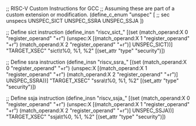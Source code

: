 ;; RISC-V Custom Instructions for GCC
;; Assuming these are part of a custom extension or modification.
(define_c_enum "unspec" [
    ;; sec unspecs
    UNSPEC_SICT
    UNSPEC_SSRA
    UNSPEC_SSJA
])

;; Define sict instruction
(define_insn "riscv_sict_<mode>"
  [(set (match_operand:X 0 "register_operand" "+r")
        (unspec:X [(match_operand:X 1 "register_operand" "+r")
                    (match_operand:X 2 "register_operand" "+r")]
         UNSPEC_SICT))]
  "TARGET_XSEC"
  "sict\t%0, %1, %2"
  [(set_attr "type" "security")])

;; Define ssra instruction
(define_insn "riscv_ssra_<mode>"
  [(set (match_operand:X 0 "register_operand" "+r")
        (unspec:X [(match_operand:X 1 "register_operand" "+r")
                    (match_operand:X 2 "register_operand" "+r")]
         UNSPEC_SSRA))]
  "TARGET_XSEC"
  "ssra\t%0, %1, %2"
  [(set_attr "type" "security")])

;; Define ssja instruction
(define_insn "riscv_ssja_<mode>"
  [(set (match_operand:X 0 "register_operand" "+r")
        (unspec:X [(match_operand:X 1 "register_operand" "+r")
                    (match_operand:X 2 "register_operand" "+r")]
         UNSPEC_SSJA))]
  "TARGET_XSEC"
  "ssja\t%0, %1, %2"
  [(set_attr "type" "security")])
